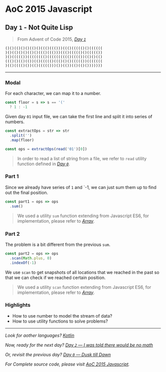 # AoC 2015 Javascript

## Day `1` - Not Quite Lisp

> From Advent of Code 2015, [*Day `1`*](https://adventofcode.com/2015/day/1)

```
()()(()()()(()()((()((()))((()((((()()((((((
)()(()()()(()()((()((()))((()((((()()((((())
)()((((())(((((((()(((((((((()(((())(()()(()
((()()(()(())(()((((()((()()()((((())(((((((
)(()(((()())(()((((()))())(())(()(()()))))))
```

---

### Modal

For each character, we can map it to a number.

```javascript
const floor = s => s == '('
  ? 1 : -1
```

Given day `01` input file, we can take the first line and split it into series of numbers.

```javascript
const extractOps = str => str
  .split('')
  .map(floor)

const ops = extractOps(read('01')[0])
```

> In order to read a list of string from a file, we refer to `read` utility function defined in [*Day `0`*](https://medium.com/@windmaomao/kotlin-day-0-dusk-till-dawn-b1696e311181).

### Part 1

Since we already have series of `1` and `-1, we can just sum them up to find out the final position.

```javascript
const part1 = ops => ops
  .sum()
```

> We used a utility `sum` function extending from Javascript ES6, for implementation, please refer to [*Array*](https://medium.com/@windmaomao/kotlin-day-0-dusk-till-dawn-b1696e311181).

### Part 2

The problem is a bit different from the previous `sum`. 

```javascript
const part2 = ops => ops
  .scan(Math.plus, 0)
  .indexOf(-1)
```

We use `scan` to get snapshots of all locations that we reached in the past so that we can check if we reached certain position.

> We used a utility `scan` function extending from Javascript ES6, for implementation, please refer to  [*Array*](https://medium.com/@windmaomao/kotlin-day-0-dusk-till-dawn-b1696e311181).

### Highlights

- How to use number to model the stream of data?
- How to use utility functions to solve problems?

---

*Look for aother languages?* [*Kotlin*](https://medium.com/@windmaomao/kotlin-day-2-i-was-told-there-would-be-no-math-ec0f9e1064cc)

*Now, ready for the next day?* [*Day `2` — I was told there would be no math*](https://medium.com/@windmaomao/kotlin-day-2-i-was-told-there-would-be-no-math-ec0f9e1064cc)

*Or, revisit the previous day?* [*Day `0` — Dusk till Dawn*](https://medium.com/@windmaomao/kotlin-day-0-dusk-till-dawn-b1696e311181)

*For Complete source code, please visit* [*AoC 2015 Javascript*](https://github.com/windmaomao/adventofcode/tree/master/2015/js)*.*

